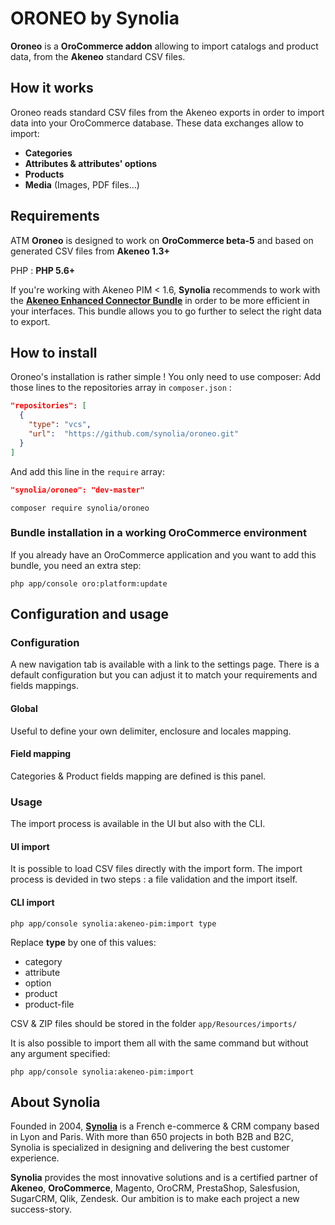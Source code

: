 # ORONEO by Synolia

**Oroneo** is a **OroCommerce addon** allowing to import catalogs and product data, from the **Akeneo** standard CSV files.

## How it works
Oroneo reads standard CSV files from the Akeneo exports in order to import data into your OroCommerce database. These data exchanges allow to import:
* **Categories**
* **Attributes & attributes' options**
* **Products**
* **Media** (Images, PDF files...)

## Requirements
ATM **Oroneo** is designed to work on **OroCommerce beta-5** and based on generated CSV files from **Akeneo 1.3+**

PHP : **PHP 5.6+**

If you're working with Akeneo PIM < 1.6, **Synolia** recommends to work with the **[Akeneo Enhanced Connector Bundle](https://github.com/akeneo-labs/EnhancedConnectorBundle)** in order to be more efficient in your interfaces. This bundle allows you to go further to select the right data to export.

## How to install
Oroneo's installation is rather simple ! You only need to use composer:
Add those lines to the repositories array in `composer.json` :
```json
"repositories": [
  {
    "type": "vcs",
    "url":  "https://github.com/synolia/oroneo.git"
  }
]
```
And add this line in the `require` array:
```json
"synolia/oroneo": "dev-master"
```
```cli
composer require synolia/oroneo
```
### Bundle installation in a working OroCommerce environment
If you already have an OroCommerce application and you want to add this bundle, you need an extra step:
```cli
php app/console oro:platform:update
```

## Configuration and usage
### Configuration
A new navigation tab is available with a link to the settings page.
There is a default configuration but you can adjust it to match your requirements and fields mappings.
#### Global
Useful to define your own delimiter, enclosure and locales mapping.
#### Field mapping
Categories & Product fields mapping are defined is this panel.

### Usage
The import process is available in the UI but also with the CLI.
#### UI import
It is possible to load CSV files directly with the import form.
The import process is devided in two steps : a file validation and the import itself.
#### CLI import
```cli
php app/console synolia:akeneo-pim:import type
```
Replace **type** by one of this values:
* category
* attribute
* option
* product
* product-file

CSV & ZIP files should be stored in the folder `app/Resources/imports/`

It is also possible to import them all with the same command but without any argument specified:
```cli
php app/console synolia:akeneo-pim:import
```

## About Synolia

Founded in 2004, **[Synolia](http://www.synolia.com)** is a French e-commerce & CRM company based in Lyon and Paris. With more than 650 projects in both B2B and B2C, Synolia is specialized in designing and delivering the best customer experience.

**Synolia** provides the most innovative solutions and is a certified partner of **Akeneo**, **OroCommerce**, Magento, OroCRM, PrestaShop, Salesfusion, SugarCRM, Qlik, Zendesk. Our ambition is to make each project a new success-story.
